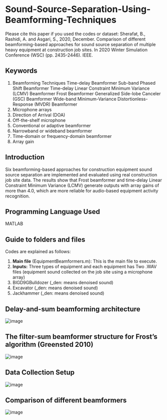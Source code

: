 # Sound-Source-Separation-Using-Beamforming-Techniques
Please cite this paper if you used the codes or dataset:
Sherafat, B., Rashidi, A. and Asgari, S., 2020, December. Comparison of different beamforming-based approaches for sound source separation of multiple heavy equipment at construction job sites. In 2020 Winter Simulation Conference (WSC) (pp. 2435-2446). IEEE.
## Keywords
1. Beamforming Techniques
  Time-delay Beamformer
  Sub-band Phased Shift Beamformer
  Time-delay Linear Constraint Minimum Variance (LCMV) Beamformer
  Frost Beamformer
  Generalized Side-lobe Canceler (GSC) Beamformer
  Wide-band Minimum-Variance Distortionless-Response (MVDR) Beamformer
2. Microphone arrays
3. Direction of Arrival (DOA)
4. Off-the-shelf microphone
5. Conventional or adaptive beamformer
6. Narrowband or wideband beamformer
7. Time-domain or frequency-domain beamformer
8. Array gain

## Introduction
Six beamforming-based approaches for construction equipment sound source separation are implemented and evaluated using real construction job site data. The results show that Frost beamformer and time-delay Linear Constraint Minimum Variance (LCMV) generate outputs with array gains of more than 4.0, which are more reliable for audio-based equipment activity recognition.

## Programming Language Used
MATLAB

## Guide to folders and files
Codes are explained as follows:
1. **Main file** (EquipmentBeamformers.m): This is the main file to execute.
2. **Inputs:**
  Three types of equipment and each equipment has Two .WAV files (equipment sound collected on the job site using a microphone array)
  1. BIGD9GBulldozer (_den: means denoised sound)
  2. Excavator (_den: means denoised sound)
  3. Jackhammer (_den: means denoised sound)
      

## Delay-and-sum beamforming architecture
![image](https://user-images.githubusercontent.com/73087167/185808285-706838dd-1e34-4fb6-8f4e-d4e3aee49cf2.png)

## The filter-sum beamformer structure for Frost’s algorithm (Greensted 2010)
![image](https://user-images.githubusercontent.com/73087167/185808302-b9e70677-d568-414a-8885-3615a0c45d8d.png)

## Data Collection Setup
![image](https://user-images.githubusercontent.com/73087167/185808313-be3cf812-f015-41b7-a13d-8a0486b40e48.png)

## Comparison of different beamformers
![image](https://user-images.githubusercontent.com/73087167/185808336-84e29aec-bcf9-4850-8440-86c554ea09df.png)





